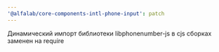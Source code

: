 ```yaml
---
'@alfalab/core-components-intl-phone-input': patch
---
```


Динамический импорт библиотеки libphonenumber-js в cjs сборках заменен на require
